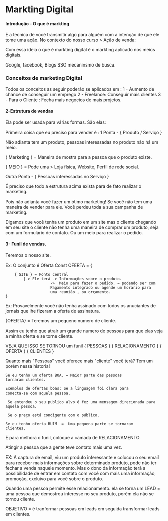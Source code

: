 # Markting Digital

#### Introdução - O que é markting 

É a tecnica de você transmitir algo para alguém
com a intenção de que ele tome uma ação.
No contexto do nosso curso > Ação de venda:

Com essa ideia o que é markting digital
é o markting aplicado nos meios digitais.

Google, facebook, Blogs
SSO mecaninsmo de busca.

### Conceitos de marketing Digital

Todos os conceitos as seguir poderão se aplicados em :
1 - Aumento de chance de conseguir um emprego
2 - Freelance: Conseguir mais clientes
3 - Para o Cliente : Fecha mais negocios de mais projetos.


#### 2-Estrutura de vendas 

Ela pode ser usada para várias formas.
São elas:

Primeira coisa que eu preciso para vender é :
1 Ponta - { Produto / Serviço } 

Não adianta tem um produto, pessoas interessadas
no produto não há um meio.

{ Marketing } = Maneira de mostra para a pessoa
que o produto existe.

{ MEIO } = Pode uma > Loja física, Website, Perfil de rede social.

Outra Ponta - { Pessoas interessadas no Serviço }


É preciso que todo a estrutura acima exista para
de fato realizar o marketing.

Pois não adianta você fazer um ótimo marketing!
Se você não tem uma maneira de vender para ele.
Você perdeu toda a sua campanha de marketing.

Digamos que você tenha um produto em um site
mas o cliente chegando em seu site o cliente não tenha 
uma maneira de comprar um produto, seja com um formulário de
contato. Ou um meio para realizar o pedido.

#### 3- Funil de vendas.

Teremos o nosso site.

Ex: O conjunto é Oferta 
        Const OFERTA = {

        { SITE } = Ponto central 
            |-> Ele terá -> Informações sobre o produto.
                        ->  Meio para fazer o pedido. = podendo ser com
                        Pagamento integrado ou agende um horario para
                        uma reunião , ou orçamento.
    }


Ex: Provavelmente você não tenha assinado com todos os 
anuciantes de jornais que lhe fizeram a oferta de assinatura.

{OFERTA} = Teremos um pequeno numero de cliente.                   

Assim eu tenho que atrair um grande numero de 
pessoas para que elas veja a minha oferta e se torne cliente.

VEJA QUE ISSO SE TORNOU um funil 
{      PESSOAS     }
 { RELACIONAMENTO } 
   {   OFERTA   }
    { CLIENTES }


  Quanto mais "Pessoas" você oferece mais "cliente" você terá?
  Tem um porém nessa historia!

    Se eu tenho um oferta BOA. = Maior parte das pessoas
    tornaram clientes.

    Exemplos de ofertas boas: Se a linguagem foi clara para
    conecta-se com aquela pessoa.

     Se entendeu o seu publico alvo é fez uma mensagem direcionada para aquela pessoa.

     Se o preço está condigente com o público.

    Se eu tenho oferta RUIM  =  Uma pequena parte se tornaram 
    clientes.
        
É para melhora o funil, coloque a camada de RELACIONAMENTO.

Atingir a pessoa que a gente teve contato mais uma vez.

EX: A captura de email, viu um produto interessante e colocou o 
seu email para receber mais informações sobre determinado
produto, pode não ter fechar a venda naquele momento. Mas o
dono da informação terá a possibilidade de entrar em contato
com você com mais uma informação, promoção, excluivo para você sobre o produto.

Quando uma pessoa permite esse relacionamento. ela se torna um 
LEAD = uma pessoa que demostrou interesse no seu produto, porém
ela não se tornou cliente.

OBJETIVO = é tranformar pessoas em leads em seguida transformar
leads em clientes.
